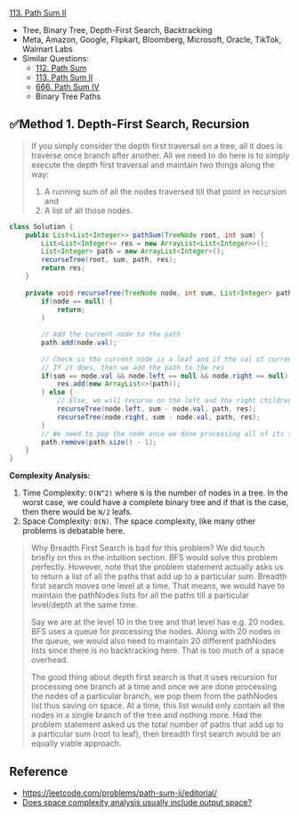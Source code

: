 [113. Path Sum II](https://leetcode.com/problems/path-sum-ii/)

* Tree, Binary Tree, Depth-First Search, Backtracking
* Meta, Amazon, Google, Flipkart, Bloomberg, Microsoft, Oracle, TikTok, Walmart Labs
* Similar Questions:
    * [112. Path Sum](https://leetcode.com/problems/path-sum/)
    * [113. Path Sum II](https://leetcode.com/problems/path-sum-ii/)
    * [666. Path Sum IV](https://leetcode.com/problems/path-sum-iv/)
    * Binary Tree Paths
    
    
## ✅Method 1. Depth-First Search, Recursion
> If you simply consider the depth first traversal on a tree, all it does is traverse once branch after another.
> All we need to do here is to simply execute the depth first traversal and maintain two things along the way:
> 1. A running sum of all the nodes traversed till that point in recursion and
> 2. A list of all those nodes. 
```java 
class Solution {
    public List<List<Integer>> pathSum(TreeNode root, int sum) {
        List<List<Integer>> res = new ArrayList<List<Integer>>();
        List<Integer> path = new ArrayList<Integer>();
        recurseTree(root, sum, path, res);
        return res;
    }
    
    private void recurseTree(TreeNode node, int sum, List<Integer> path, List<List<Integer>> res) {
        if(node == null) {
            return;
        }
        
        // Add the current node to the path
        path.add(node.val);
        
        // Check is the current node is a leaf and if the val of current node equals the remaining sum.
        // If it does, then we add the path to the res
        if(sum == node.val && node.left == null && node.right == null) {
            res.add(new ArrayList<>(path));
        } else {
            // Else, we will recurse on the left and the right children
            recurseTree(node.left, sum - node.val, path, res);
            recurseTree(node.right, sum - node.val, path, res);
        }
        // We need to pop the node once we done processing all of its subtrees.
        path.remove(path.size() - 1);
    }
}
```
**Complexity Analysis:**
1. Time Complexity: `O(N^2)` where `N` is the number of nodes in a tree. In the worst case, we could have a complete binary tree and if that is the case, then there would be `N/2` leafs.
2. Space Complexity: `O(N)`. The space complexity, like many other problems is debatable here. 

> Why Breadth First Search is bad for this problem?
> We did touch briefly on this in the intuition section. BFS would solve this problem perfectly. However, note that the problem statement actually asks us to return a list of all the paths that add up to a particular sum. Breadth first search moves one level at a time. That means, we would have to maintain the pathNodes lists for all the paths till a particular level/depth at the same time.
> 
> Say we are at the level 10 in the tree and that level has e.g. 20 nodes. BFS uses a queue for processing the nodes. Along with 20 nodes in the queue, we would also need to maintain 20 different pathNodes lists since there is no backtracking here. That is too much of a space overhead.
> 
> The good thing about depth first search is that it uses recursion for processing one branch at a time and once we are done processing the nodes of a particular branch, we pop them from the pathNodes list thus saving on space. At a time, this list would only contain all the nodes in a single branch of the tree and nothing more. Had the problem statement asked us the total number of paths that add up to a particular sum (root to leaf), then breadth first search would be an equally viable approach.


## Reference
* https://leetcode.com/problems/path-sum-ii/editorial/
* [Does space complexity analysis usually include output space?](https://cs.stackexchange.com/questions/83574/does-space-complexity-analysis-usually-include-output-space)